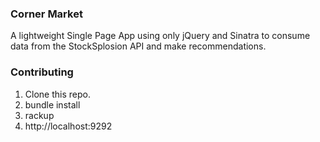### Corner Market

A lightweight Single Page App using only jQuery and Sinatra to consume data from
the StockSplosion API and make recommendations.

### Contributing

1. Clone this repo.
2. bundle install
3. rackup
4. http://localhost:9292

